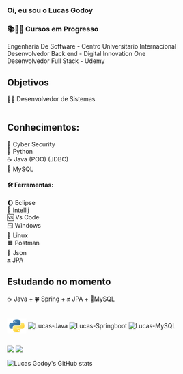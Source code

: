 ### Oi, eu sou o Lucas Godoy
### 📚👨‍🎓 Cursos em Progresso  <br> 
Engenharia De Software - Centro Universitario Internacional <br>
Desenvolvedor Back end - Digital Innovation One <br>
Desenvolvedor Full Stack - Udemy <br>

## Objetivos 

👨‍💻 Desenvolvedor de Sistemas <br> <br>

## Conhecimentos:
👾 Cyber Security <br>
🐍 Python <br>
☕ Java (POO) (JDBC) <br>
🐬 MySQL <br>
#### 🛠️ Ferramentas:  <br>
🌔 Eclipse <br>
🔳 Intellij <br>
🆚 Vs Code <br>
🪟  Windows <br>
🐧 Linux <br>
🟧 Postman <br>
🔳 Json <br>
🔛 JPA <br>

## Estudando no momento
☕ Java + 🍀 Spring + 🔛 JPA + 🐬MySQL

<div style="display: inline_block"><br>
  <img align="center" alt="Lucas-Python" height="35" width="45" src="https://raw.githubusercontent.com/devicons/devicon/master/icons/python/python-original.svg">
  <img align="center" alt="Lucas-Java" height="40" width="45" src="https://cdn.iconscout.com/icon/free/png-256/free-java-60-1174953.png">
  <img align="center" alt="Lucas-Springboot" height="35" width="60" src="https://www.ibm.com/content/dam/adobe-cms/instana/media_logo/Spring.component.complex-narrative-xl.ts=1690565631163.png/content/adobe-cms/br/pt/products/instana/supported-technologies/spring-boot-performance-monitoring/_jcr_content/root/table_of_contents/body/content_section_styled/content-section-body/complex_narrative/logoimage">
  <img align="center" alt="Lucas-MySQL" height="37" width="37" src="https://icons-for-free.com/iconfiles/png/512/development+logo+mysql+icon-1320184807686758112.png">
         
  ##
 
<div> 
  <a href="https://instagram.com/eu.lucas_26?utm_source=qr&igshid=MzNlNGNkZWQ4Mg==" target="_blank"><img src="https://img.shields.io/badge/-Instagram-%23E4405F?style=for-the-badge&logo=instagram&logoColor=white" target="_blank"></a>
<a href = "mailto:lucassdegodoy@hotmail"><img src="https://img.shields.io/badge/Microsoft_Outlook-0078D4?style=for-the-badge&logo=microsoft-outlook&logoColor=white"></a>
</div>

![Lucas Godoy's GitHub stats](https://github-readme-stats.vercel.app/api?username=LucasGodoy1&show_icons=true&theme=radical)

